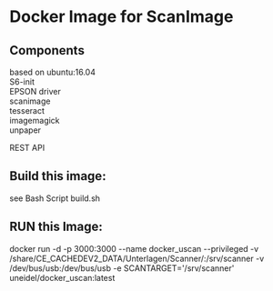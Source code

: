 # Docker Image for ScanImage

## Components
based on ubuntu:16.04    
S6-init     
EPSON driver            
scanimage         
tesseract         
imagemagick        
unpaper        

REST API


## Build this image:
see Bash Script build.sh

## RUN this Image:
 docker run -d -p 3000:3000 --name docker_uscan  --privileged -v /share/CE_CACHEDEV2_DATA/Unterlagen/Scanner/:/srv/scanner -v /dev/bus/usb:/dev/bus/usb -e SCANTARGET='/srv/scanner' uneidel/docker_uscan:latest
